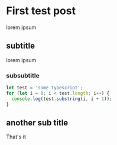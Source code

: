 # First test post

lorem ipsum

## subtitle

lorem ipsum

### subsubtitle

```typescript
let test = 'some typescript';
for (let i = 0; i < test.length; i++) {
  console.log(test.substring(i, i + 1));
}
```

## another sub title
That's it
